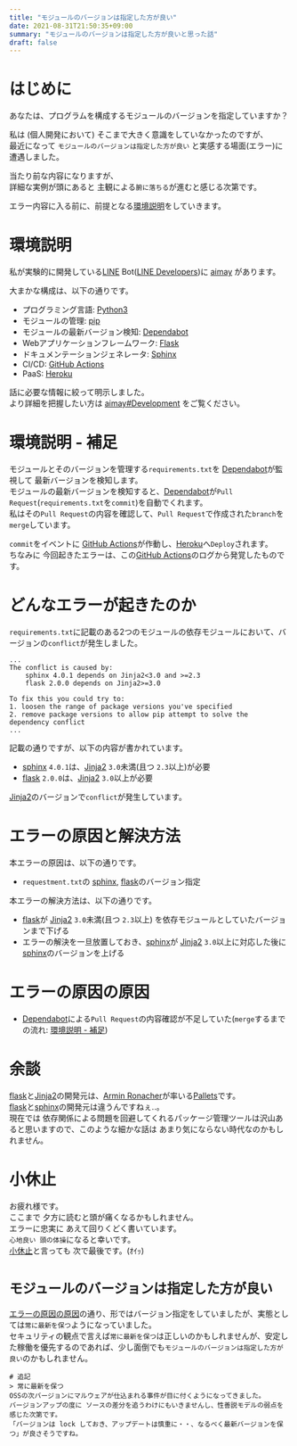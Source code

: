 ```yaml
---
title: "モジュールのバージョンは指定した方が良い"
date: 2021-08-31T21:50:35+09:00
summary: "モジュールのバージョンは指定した方が良いと思った話"
draft: false
---
```

# はじめに
あなたは、プログラムを構成するモジュールのバージョンを指定していますか？  

私は (個人開発において) そこまで大きく意識をしていなかったのですが、  
最近になって `モジュールのバージョンは指定した方が良い` と実感する場面(エラー)に遭遇しました。  

当たり前な内容になりますが、  
詳細な実例が頭にあると 主観による`腑に落ちる`が進むと感じる次第です。  

エラー内容に入る前に、前提となる[環境説明](#環境説明)をしていきます。

# 環境説明
私が実験的に開発している[LINE](https://line.me/ja/) Bot([LINE Developers](https://developers.line.biz/ja/))に [aimay](https://github.com/ghsable/aimay) があります。  

大まかな構成は、以下の通りです。  
* プログラミング言語: [Python3](https://www.python.org/)
* モジュールの管理: [pip](https://github.com/pypa/pip)
* モジュールの最新バージョン検知: [Dependabot](https://dependabot.com/)
* Webアプリケーションフレームワーク: [Flask](https://github.com/pallets/flask)
* ドキュメンテーションジェネレータ: [Sphinx](https://github.com/sphinx-doc/sphinx)
* CI/CD: [GitHub Actions](https://github.com/features/actions/)
* PaaS: [Heroku](https://heroku.com/)

話に必要な情報に絞って明示しました。  
より詳細を把握したい方は [aimay#Development](https://github.com/ghsable/aimay#development) をご覧ください。

# 環境説明 - 補足
モジュールとそのバージョンを管理する`requirements.txt`を [Dependabot](https://dependabot.com/)が監視して 最新バージョンを検知します。  
モジュールの最新バージョンを検知すると、[Dependabot](https://dependabot.com/)が`Pull Request`(`requirements.txt`を`commit`)を自動でくれます。  
私はその`Pull Request`の内容を確認して、`Pull Request`で作成された`branch`を`merge`しています。  

`commit`をイベントに [GitHub Actions](https://github.com/features/actions/)が作動し、[Heroku](https://heroku.com/)へ`Deploy`されます。  
ちなみに 今回起きたエラーは、この[GitHub Actions](https://github.com/features/actions/)のログから発覚したものです。

# どんなエラーが起きたのか
`requirements.txt`に記載のある2つのモジュールの依存モジュールにおいて、バージョンの`conflict`が発生しました。

```console
...
The conflict is caused by:
    sphinx 4.0.1 depends on Jinja2<3.0 and >=2.3
    flask 2.0.0 depends on Jinja2>=3.0

To fix this you could try to:
1. loosen the range of package versions you've specified
2. remove package versions to allow pip attempt to solve the dependency conflict
...
```

記載の通りですが、以下の内容が書かれています。
* [sphinx](https://github.com/sphinx-doc/sphinx) `4.0.1`は、[Jinja2](https://github.com/pallets/jinja) `3.0`未満(且つ `2.3`以上)が必要
* [flask](https://github.com/pallets/flask) `2.0.0`は、[Jinja2](https://github.com/pallets/jinja) `3.0`以上が必要

[Jinja2](https://github.com/pallets/jinja)のバージョンで`conflict`が発生しています。

# エラーの原因と解決方法
本エラーの原因は、以下の通りです。
* `requestment.txt`の [sphinx](https://github.com/sphinx-doc/sphinx), [flask](https://github.com/pallets/flask)のバージョン指定

本エラーの解決方法は、以下の通りです。
* [flask](https://github.com/pallets/flask)が [Jinja2](https://github.com/pallets/jinja) `3.0`未満(且つ `2.3`以上) を依存モジュールとしていたバージョンまで下げる
* エラーの解決を一旦放置しておき、[sphinx](https://github.com/sphinx-doc/sphinx)が [Jinja2](https://github.com/pallets/jinja) `3.0`以上に対応した後に [sphinx](https://github.com/sphinx-doc/sphinx)のバージョンを上げる

# エラーの原因の原因
* [Dependabot](https://dependabot.com/)による`Pull Request`の内容確認が不足していた(`merge`するまでの流れ: [環境説明 - 補足](#環境説明---補足))

# 余談
[flask](https://github.com/pallets/flask)と[Jinja2](https://github.com/pallets/jinja)の開発元は、[Armin Ronacher](https://lucumr.pocoo.org/about/)が率いる[Pallets](https://palletsprojects.com/)です。  
[flask](https://github.com/pallets/flask)と[sphinx](https://github.com/sphinx-doc/sphinx)の開発元は違うんですねぇ..。  
現在では 依存関係による問題を回避してくれるパッケージ管理ツールは沢山あると思いますので、このような細かな話は あまり気にならない時代なのかもしれません。

# 小休止
お疲れ様です。  
ここまで 夕方に読むと頭が痛くなるかもしれません。  
エラーに忠実に あえて回りくどく書いています。  
`心地良い 頭の体操`になると幸いです。  
[小休止](#小休止)と言っても 次で最後です。(ｵｲｯ)

# `モジュールのバージョンは指定した方が良い`
[エラーの原因の原因](#エラーの原因の原因)の通り、形ではバージョン指定をしていましたが、実態としては`常に最新を保つ`ようになっていました。  
セキュリティの観点で言えば`常に最新を保つ`は正しいのかもしれませんが、安定した稼働を優先するのであれば、少し面倒でも`モジュールのバージョンは指定した方が良い`のかもしれません。
```text
# 追記
> 常に最新を保つ
OSSの次バージョンにマルウェアが仕込まれる事件が目に付くようになってきました。
バージョンアップの度に ソースの差分を追うわけにもいきませんし、性善説モデルの弱点を感じた次第です。
「バージョンは lock しておき、アップデートは慎重に・・、なるべく最新バージョンを保つ」が良さそうですね。
```

